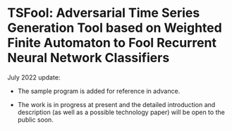 # TSFool: Adversarial Time Series Generation Tool based on Weighted Finite Automaton to Fool Recurrent Neural Network Classifiers

July 2022 update: 

- The sample program is added for reference in advance.

- The work is in progress at present and the detailed introduction and description (as well as a possible technology paper) will be open to the public soon.
